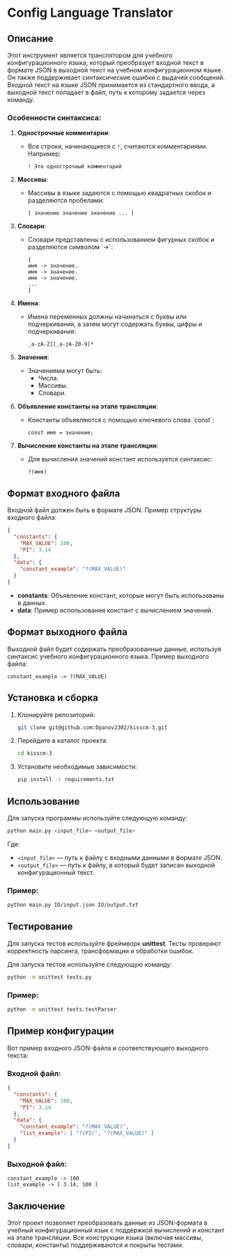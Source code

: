 # Config Language Translator

## Описание

Этот инструмент является транслятором для учебного конфигурационного языка, который преобразует входной текст в формате JSON в выходной текст на учебном конфигурационном языке. Он также поддерживает синтаксические ошибки с выдачей сообщений. Входной текст на языке JSON принимается из стандартного ввода, а выходной текст попадает в файл, путь к которому задается через команду.

### Особенности синтаксиса:

1. **Однострочные комментарии**:
    - Все строки, начинающиеся с `!`, считаются комментариями. Например:
      ```
      ! Это однострочный комментарий
      ```

2. **Массивы**:
    - Массивы в языке задаются с помощью квадратных скобок и разделяются пробелами:
      ```
      [ значение значение значение ... ]
      ```

3. **Словари**:
    - Словари представлены с использованием фигурных скобок и разделяются символом \`->\`:
      ```
      {
      имя -> значение.
      имя -> значение.
      имя -> значение.
      ...
      }
      ```

4. **Имена**:
    - Имена переменных должны начинаться с буквы или подчеркивания, а затем могут содержать буквы, цифры и подчеркивания:
      ```
      _a-zA-Z][_a-zA-Z0-9]*
      ```

5. **Значения**:
    - Значениями могут быть:
      - Числа.
      - Массивы.
      - Словари.

6. **Объявление константы на этапе трансляции**:
    - Константы объявляются с помощью ключевого слова \`const\`:
      ```
      const имя = значение;
      ```

7. **Вычисление константы на этапе трансляции**:
    - Для вычисления значений констант используется синтаксис:
      ```
      ?(имя)
      ```

## Формат входного файла

Входной файл должен быть в формате JSON. Пример структуры входного файла:

```json
{
  "constants": {
    "MAX_VALUE": 100,
    "PI": 3.14
  },
  "data": {
    "constant_example": "?(MAX_VALUE)"
  }
}
```

- **constants**: Объявление констант, которые могут быть использованы в данных.
- **data**: Пример использования констант с вычислением значений.

## Формат выходного файла

Выходной файл будет содержать преобразованные данные, используя синтаксис учебного конфигурационного языка. Пример выходного файла:

```text
constant_example -> ?(MAX_VALUE)
```

## Установка и сборка

1. Клонируйте репозиторий:
   ```bash
   git clone git@github.com:Dpanov2302/kisscm-3.git
   ```

2. Перейдите в каталог проекта:
   ```bash
   cd kisscm-3
   ```

3. Установите необходимые зависимости:
   ```bash
   pip install -r requirements.txt
   ```

## Использование

Для запуска программы используйте следующую команду:

```bash
python main.py <input_file> <output_file>
```

Где:
- `<input_file>` — путь к файлу с входными данными в формате JSON.
- `<output_file>` — путь к файлу, в который будет записан выходной конфигурационный текст.

### Пример:

```bash
python main.py IO/input.json IO/output.txt
```

## Тестирование

Для запуска тестов используйте фреймворк **unittest**. Тесты проверяют корректность парсинга, трансформации и обработки ошибок.

Для запуска тестов используйте следующую команду:

```bash
python -m unittest tests.py
```

### Пример:

```bash
python -m unittest tests.testParser
```

## Пример конфигурации

Вот пример входного JSON-файла и соответствующего выходного текста:

### Входной файл:

```json
{
  "constants": {
    "MAX_VALUE": 100,
    "PI": 3.14
  },
  "data": {
    "constant_example": "?(MAX_VALUE)",
    "list_example": [ "?(PI)", "?(MAX_VALUE)" ]
  }
}
```

### Выходной файл:

```text
constant_example -> 100
list_example -> [ 3.14, 100 ]
```

## Заключение

Этот проект позволяет преобразовать данные из JSON-формата в учебный конфигурационный язык с поддержкой вычислений и констант на этапе трансляции. Все конструкции языка (включая массивы, словари, константы) поддерживаются и покрыты тестами.
